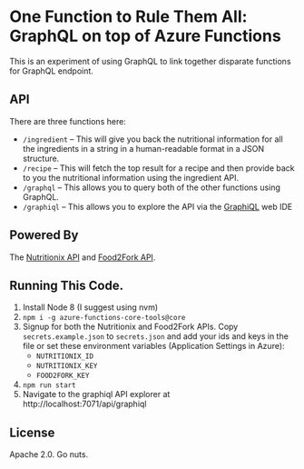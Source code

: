 # One Function to Rule Them All: GraphQL on top of Azure Functions

This is an experiment of using GraphQL to link together disparate functions for GraphQL endpoint.

## API

There are three functions here:

* `/ingredient` – This will give you back the nutritional information for all the ingredients in a string in a human-readable format in a JSON structure.
* `/recipe` – This will fetch the top result for a recipe and then provide back to you the nutritional information using the ingredient API.
* `/graphql` – This allows you to query both of the other functions using GraphQL.
* `/graphiql` – This allows you to explore the API via the [GraphiQL] web IDE

## Powered By

The [Nutritionix API][nutritionix] and [Food2Fork API][food2fork].

## Running This Code.

1.  Install Node 8 (I suggest using nvm)
1.  `npm i -g azure-functions-core-tools@core`
1.  Signup for both the Nutritionix and Food2Fork APIs. Copy `secrets.example.json` to `secrets.json` and add your ids and keys in the file or set these environment variables (Application Settings in Azure):
    * `NUTRITIONIX_ID`
    * `NUTRITIONIX_KEY`
    * `FOOD2FORK_KEY`
1.  `npm run start`
1.  Navigate to the graphiql API explorer at http://localhost:7071/api/graphiql

## License

Apache 2.0. Go nuts.

[nutritionix]: https://www.nutritionix.com/business/api
[food2fork]: http://food2fork.com/about/api
[graphiql]: https://github.com/graphql/graphiql
